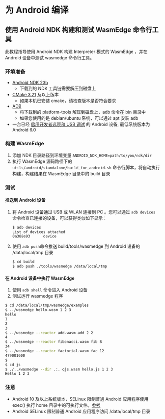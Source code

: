 # 为 Android 编译

## 使用 Android NDK 构建和测试 WasmEdge 命令行工具

此教程指导使用 Android NDK 构建 Interpreter 模式的 WasmEdge ，并在 Android 设备中测试 wasmedge 命令行工具。

### 环境准备

* [Android NDK 23b](https://developer.android.com/ndk/downloads)
  * 下载到的 NDK 工具链需要解压到磁盘上
* [CMake 3.21](https://cmake.org/download/) 及以上版本
  * 如果本机已安装 cmake，请检查版本是否符合要求
* [ADB](https://developer.android.com/studio/releases/platform-tools)
  * 将下载到的 platform-tools 解压到磁盘上，adb 命令在 bin 目录中
  * 如果您使用的是 debian/ubuntu 系统，可以通过 apt 安装 adb
* 一台已经 [启用开发者选项和 USB 调试](https://developer.android.com/studio/debug/dev-options) 的 Android 设备, 最低系统版本为 Android 6.0

### 构建 WasmEdge

1. 添加 NDK 目录路径到环境变量 `ANDROID_NDK_HOME=path/to/you/ndk/dir`
2. 执行 WasmEdge 源码路径下的 `utils/android/standalone/build_for_android.sh` 命令行脚本，将自动执行构建，构建结果在 WasmEdge 目录中的 build 目录

### 测试

#### 推送到 Android 设备

1. 将 Android 设备通过 USB 或 WLAN 连接到 PC 。您可以通过 `adb devices` 命令检查已连接的设备，可以获得类似如下显示：

    ```bash
    $ adb devices
    List of devices attached
    0a388e93      device
    ```

2. 使用 `adb push`命令推送 build/tools/wasmedge 到 Android 设备的 /data/local/tmp 目录

    ```bash
    $ cd build
    $ adb push ./tools/wasmedge /data/local/tmp  
    ```

#### 在 Android 设备中执行 WasmEdge

1. 使用 `adb shell` 命令进入 Android 设备
2. 测试运行 wasmedge 程序

```bash
$ cd /data/local/tmp/wasmedge/examples
$ ../wasmedge hello.wasm 1 2 3                                                           
hello
1
2
3
$ ../wasmedge --reactor add.wasm add 2 2
4
$ ../wasmedge --reactor fibonacci.wasm fib 8
34
$ ../wasmedge --reactor factorial.wasm fac 12
479001600
$
$ cd js
$ ./../wasmedge --dir .:. qjs.wasm hello.js 1 2 3
Hello 1 2 3
```

### 注意

* Android 10 及以上系统版本，SELinux 限制普通 Android 应用程序使用 exec() 执行 home 目录中的可执行文件。[参考](https://android.googlesource.com/platform/system/sepolicy/+/08450264ae3f917f6b8e4091d6fedf84ef8d796f/private/untrusted_app_all.te#27)
* Android SELinux 限制普通 Android 应用程序访问 /data/local/tmp 目录
